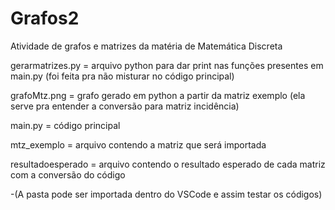 # Grafos2
Atividade de grafos e matrizes da matéria de Matemática Discreta

gerarmatrizes.py = arquivo python para dar print nas funções presentes em main.py (foi feita pra não misturar no código principal)

grafoMtz.png = grafo gerado em python a partir da matriz exemplo (ela serve pra entender a conversão para matriz incidência)

main.py = código principal

mtz_exemplo = arquivo contendo a matriz que será importada

resultadoesperado = arquivo contendo o resultado esperado de cada matriz com a conversão do código

-(A pasta pode ser importada dentro do VSCode e assim testar os códigos)
